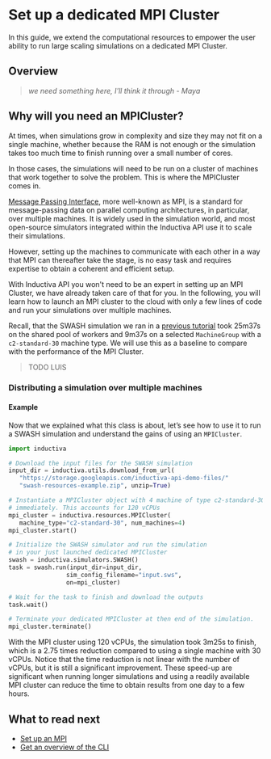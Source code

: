 # Set up a dedicated MPI Cluster
In this guide, we extend the computational resources to empower the user ability
to run large scaling simulations on a dedicated MPI Cluster.

## Overview
>*we need something here, I'll think it through - Maya*

## Why will you need an MPICluster?

At times, when simulations grow in complexity and size they may not fit
on a single machine, whether because the RAM is not enough or the simulation takes
too much time to finish running over a small number of cores.

In those cases, the simulations will need to be run on a cluster of machines that
work together to solve the problem. This is where the MPICluster comes in.

[Message Passing Interface](https://en.wikipedia.org/wiki/Message_Passing_Interface),
more well-known as MPI, is a standard for message-passing data on parallel computing architectures, in particular, over multiple machines. It is widely used in
the simulation world, and most open-source simulators integrated within the Inductiva API use it to scale their simulations.

However, setting up the machines to communicate with each other in a way that MPI
can thereafter take the stage, is no easy task and requires expertise to obtain
a coherent and efficient setup.

With Inductiva API you won't need to be an expert in setting up an MPI Cluster, we
have already taken care of that for you. In the following, you will learn how
to launch an MPI cluster to the cloud with only a few lines of code and run your
simulations over multiple machines.

Recall, that the SWASH simulation we ran in a [previous tutorial](Machines.md)
took 25m37s on the shared pool of workers and 9m37s on a selected `MachineGroup`
with a `c2-standard-30` machine type. We will use this as a baseline to compare
with the performance of the MPI Cluster.
 
> TODO LUIS

### Distributing a simulation over multiple machines

#### Example

Now that we explained what this class is about, let’s see how to use it to run
a SWASH simulation and understand the gains of using an `MPICluster`.

```python
import inductiva

# Download the input files for the SWASH simulation
input_dir = inductiva.utils.download_from_url(
   "https://storage.googleapis.com/inductiva-api-demo-files/"
   "swash-resources-example.zip", unzip=True)

# Instantiate a MPICluster object with 4 machine of type c2-standard-30 and start it
# immediately. This accounts for 120 vCPUs
mpi_cluster = inductiva.resources.MPICluster(
   machine_type="c2-standard-30", num_machines=4)
mpi_cluster.start()

# Initialize the SWASH simulator and run the simulation
# in your just launched dedicated MPICluster
swash = inductiva.simulators.SWASH()
task = swash.run(input_dir=input_dir,
                sim_config_filename="input.sws",
                on=mpi_cluster)

# Wait for the task to finish and download the outputs
task.wait()

# Terminate your dedicated MPICluster at then end of the simulation.
mpi_cluster.terminate()
```

With the MPI cluster using 120 vCPUs, the simulation took 3m25s to finish, which
is a 2.75 times reduction compared to using a single machine with 30 vCPUs.
Notice that the time reduction is not linear with the number of vCPUs, but it
is still a significant improvement. These speed-up are significant when running
longer simulations and using a readily available MPI cluster can reduce the
time to obtain results from one day to a few hours.


## What to read next
* [Set up an MPI]()
* [Get an overview of the CLI]()